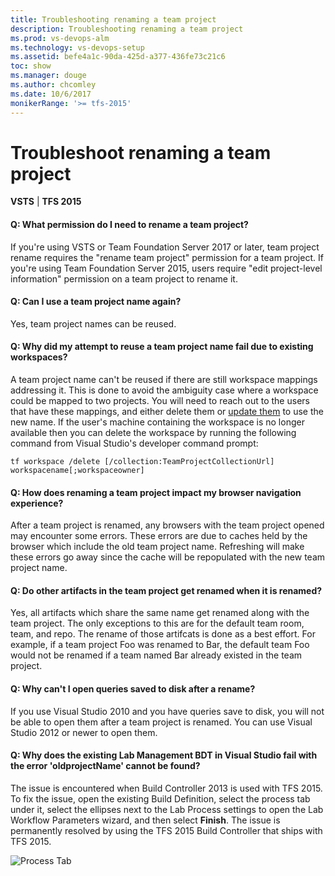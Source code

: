 ```yaml
---
title: Troubleshooting renaming a team project
description: Troubleshooting renaming a team project
ms.prod: vs-devops-alm
ms.technology: vs-devops-setup
ms.assetid: befe4a1c-90da-425d-a377-436fe73c21c6
toc: show
ms.manager: douge
ms.author: chcomley
ms.date: 10/6/2017
monikerRange: '>= tfs-2015'
---
```



# Troubleshoot renaming a team project

**VSTS** | **TFS 2015**

#### Q: What permission do I need to rename a team project?

If you're using VSTS or Team Foundation Server 2017 or later, team project rename requires the "rename team project" permission for a team project.
If you're using Team Foundation Server 2015, users require "edit project-level information" permission on a team project to rename it. 

#### Q: Can I use a team project name again?

Yes, team project names can be reused.

#### Q: Why did my attempt to reuse a team project name fail due to existing workspaces?

A team project name can't be reused if there are still workspace mappings addressing it. 
This is done to avoid the ambiguity case where a workspace could be mapped to two projects. 
You will need to reach out to the users that have these mappings, and either delete them or [update them](rename-team-project.md#tfvc-server) to use the new name. 
If the user's machine containing the workspace is no longer available then you can delete the workspace 
by running the following command from Visual Studio's developer command prompt:

```tf workspace /delete [/collection:TeamProjectCollectionUrl] workspacename[;workspaceowner]```


#### Q: How does renaming a team project impact my browser navigation experience?

After a team project is renamed, any browsers with the team project opened may encounter some errors. These errors are due to caches held by the browser which include the old team project name. 
Refreshing will make these errors go away since the cache will be repopulated with the new team project name.
	
#### Q: Do other artifacts in the team project get renamed when it is renamed?

Yes, all artifacts which share the same name get renamed along with the team project. The only exceptions to this are for the default team room, team, and repo. The rename of those artifcats is done as a best effort. 
For example, if a team project Foo was renamed to Bar, the default team Foo would not be renamed if a team named Bar already existed in the team project. 

#### Q: Why can't I open queries saved to disk after a rename?

If you use Visual Studio 2010 and you have queries save to disk, you will not be able to open them after a team project is renamed. You can use Visual Studio 2012 or newer to open them.

#### Q: Why does the existing Lab Management BDT in Visual Studio fail with the error 'oldprojectName' cannot be found?

The issue is encountered when Build Controller 2013 is used with TFS 2015. To fix the issue, open the existing Build Definition, select the process tab under it, select the ellipses next to the Lab Process settings to
open the Lab Workflow Parameters wizard, and then select **Finish**. The issue is permanently resolved by using the TFS 2015 Build Controller that ships with TFS 2015.

![Process Tab](_img/rename-team-project/lab-build-process.png)
